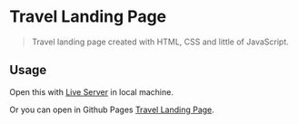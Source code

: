# Travel Landing Page

> Travel landing page created with HTML, CSS and little of JavaScript.

## Usage

Open this with [Live Server](https://marketplace.visualstudio.com/items?itemName=ritwickdey.LiveServer) in local machine.

Or you can open in Github Pages [Travel Landing Page](https://github.com/franzamd/travel-landing-page.git).
